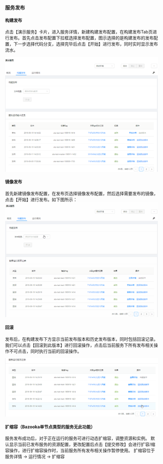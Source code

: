 ### 服务发布

#### 构建发布
点击【演示服务】卡片，进入服务详情，新建构建发布配置，在构建发布Tab页进行发布。首先点击发布配置下拉框选择发布配置，图示选择的是构建发布的发布配置，下一步选择代码分支，选择完毕后点击【开始】进行发布，同时实时显示发布流水。

![](/assets/发布流水.gif)

#### 镜像发布
首先新建镜像发布配置，在发布页选择镜像发布配置，然后选择需要发布的镜像，点击【开始】进行发布。如下图所示：
![](/assets/镜像发布.gif)

#### 回滚
发布后，在构建发布下方显示当前发布版本和历史发布版本，同时包括回滚记录。我们可以点击【回滚到此版本】进行回滚操作，点击后当前服务下所有发布相关操作不可点击，同时执行当前的回滚操作。

![](/assets/回滚.gif)

#### 扩缩容（Bazooka单节点类型的服务无此功能）
服务发布成功后，对于正在运行的服务可进行动态扩缩容，调整资源和实例。
默认显示当前已发布服务的资源配置，更改配置后点击【提交修改】会进行扩容/缩容操作，进行扩缩容操作时，当前服务所有发布相关操作暂停使用。
扩缩容位于服务详情 -> 运行情况 -> 扩缩容

